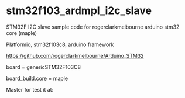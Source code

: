 # stm32f103_ardmpl_i2c_slave

STM32F I2C slave sample code for rogerclarkmelbourne arduino stm32 core (maple)

Platformio, stm32f103c8, arduino framework

https://github.com/rogerclarkmelbourne/Arduino_STM32

board = genericSTM32F103C8

board_build.core = maple

Master for test it at:

